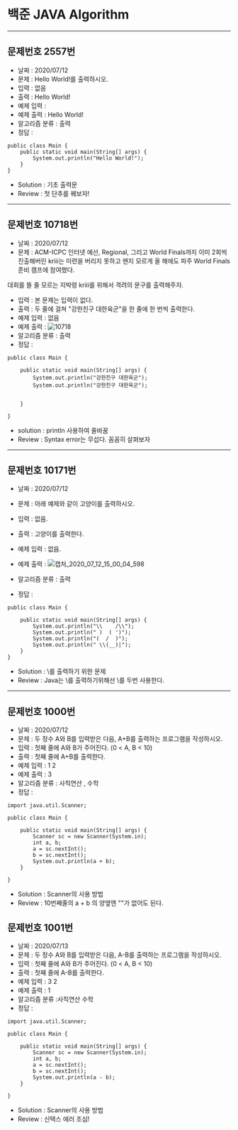 # 백준 JAVA Algorithm

<!-- 양식
- - -
## 문제번호 N번
* 날짜 : 2020/00/00
* 문제 : 
* 입력 : 
* 출력 : 
* 예제 입력 : 
* 예제 출력 : 
* 알고리즘 분류 :
* 정답 : 
```{.java}

```
* Solution : 
* Review :
-->


- - -
## 문제번호 2557번
* 날짜 : 2020/07/12
* 문제 : Hello World!를 출력하시오.
* 입력 : 없음
* 출력 : Hello World!
* 예제 입력 :
* 예제 출력 : Hello World!
* 알고리즘 분류 : 출력 
* 정답 : 

```{.java}
public class Main {
	public static void main(String[] args) {
		System.out.println("Hello World!");
	}
}
```

* Solution : 기초 출력문
* Review : 첫 단추를 꿰보자!


- - -
## 문제번호 10718번
* 날짜 : 2020/07/12
* 문제 : ACM-ICPC 인터넷 예선, Regional, 그리고 World Finals까지 이미 2회씩 진출해버린 kriii는 미련을 버리지 못하고 왠지 모르게 올 해에도 파주 World Finals 준비 캠프에 참여했다.

대회를 뜰 줄 모르는 지박령 kriii를 위해서 격려의 문구를 출력해주자.
* 입력 : 본 문제는 입력이 없다.
* 출력 : 두 줄에 걸쳐 "강한친구 대한육군"을 한 줄에 한 번씩 출력한다.
* 예제 입력 : 없음
* 예제 출력 : ![10718](https://user-images.githubusercontent.com/66819791/87239852-c3d17a00-c44e-11ea-9bd8-d046c16e2d28.jpg)
* 알고리즘 분류 : 출력
* 정답 : 
```{.java}
public class Main {

	public static void main(String[] args) {
		System.out.println("강한친구 대한육군");
		System.out.println("강한친구 대한육군");
		

	}

}
```
* solution : println 사용하여 줄바꿈 
* Review : Syntax error는 무섭다. 꼼꼼히 살펴보자


- - -
## 문제번호 10171번
* 날짜 : 2020/07/12
* 문제 : 아래 예제와 같이 고양이를 출력하시오.
* 입력 : 없음.
* 출력 : 고양이를 출력한다.
* 예제 입력 : 없음.
* 예제 출력 : ![캡처_2020_07_12_15_00_04_598](https://user-images.githubusercontent.com/66819791/87240007-63dbd300-c450-11ea-9881-2189438b78c3.jpg)

* 알고리즘 분류 : 출력
* 정답 : 
```{.java}
public class Main {

	public static void main(String[] args) {
		System.out.println("\\    /\\");
		System.out.println(" )  ( ')");
		System.out.println("(  /  )");
		System.out.println(" \\(__)|");
	}
}
```
* Solution : \를 출력하기 위한 문제
* Review : Java는 \를 출력하기위해선 \를 두번 사용한다.


- - -
## 문제번호 1000번
* 날짜 : 2020/07/12
* 문제 : 두 정수 A와 B를 입력받은 다음, A+B를 출력하는 프로그램을 작성하시오.
* 입력 : 첫째 줄에 A와 B가 주어진다. (0 < A, B < 10)
* 출력 : 첫째 줄에 A+B를 출력한다.
* 예제 입력 : 1 2
* 예제 출력 : 3
* 알고리즘 분류 : 사칙연산 , 수학
* 정답 : 
```{.java}
import java.util.Scanner;

public class Main {

	public static void main(String[] args) {
		Scanner sc = new Scanner(System.in);
		int a, b;
		a = sc.nextInt();
		b = sc.nextInt();
		System.out.println(a + b);
	}

}
```
* Solution : Scanner의 사용 방법
* Review : 10번째줄의 a + b 의 양옆엔 ""가 없어도 된다.

## 문제번호 1001번
* 날짜 : 2020/07/13
* 문제 : 두 정수 A와 B를 입력받은 다음, A-B를 출력하는 프로그램을 작성하시오.
* 입력 : 첫째 줄에 A와 B가 주어진다. (0 < A, B < 10)
* 출력 : 첫째 줄에 A-B를 출력한다.
* 예제 입력 : 3 2
* 예제 출력 : 1
* 알고리즘 분류 :사칙연산 수학
* 정답 : 
```{.java}
import java.util.Scanner;

public class Main {

	public static void main(String[] args) {
		Scanner sc = new Scanner(System.in);
		int a, b;
		a = sc.nextInt();
		b = sc.nextInt();
		System.out.println(a - b);
	}

}
```
* Solution : Scanner의 사용 방법
* Review : 신택스 에러 조심!
